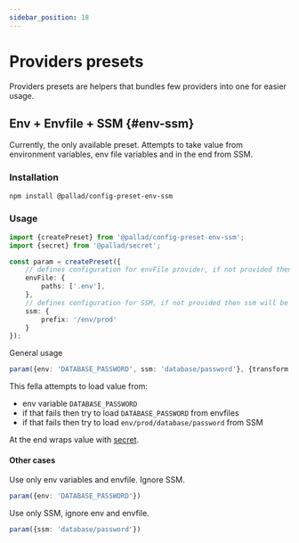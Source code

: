 ```yaml
---
sidebar_position: 18
---
```


# Providers presets

Providers presets are helpers that bundles few providers into one for easier usage.

## Env + Envfile + SSM {#env-ssm}

Currently, the only available preset. Attempts to take value from environment variables, env file variables and in the
end from SSM.

### Installation

```bash npm2yarn
npm install @pallad/config-preset-env-ssm
```

### Usage

```typescript
import {createPreset} from '@pallad/config-preset-env-ssm';
import {secret} from '@pallad/secret';

const param = createPreset({
    // defines configuration for envFile provider, if not provided then envfile will be ignored
    envFile: { 
        paths: ['.env'],
    },
    // defines configuration for SSM, if not provided then ssm will be ignored
    ssm: {
        prefix: '/env/prod'
    }
});
```

General usage
```ts
param({env: 'DATABASE_PASSWORD', ssm: 'database/password'}, {transform: secret});
```

This fella attempts to load value from:
- env variable `DATABASE_PASSWORD`
- if that fails then try to load `DATABASE_PASSWORD` from envfiles
- if that fails then try to load `env/prod/database/password` from SSM

At the end wraps value with [secret](https://npmjs.com/package/@pallad/secret).

#### Other cases

Use only env variables and envfile. Ignore SSM.
```ts
param({env: 'DATABASE_PASSWORD'})
```

Use only SSM, ignore env and envfile.
```ts
param({ssm: 'database/password'})
```
